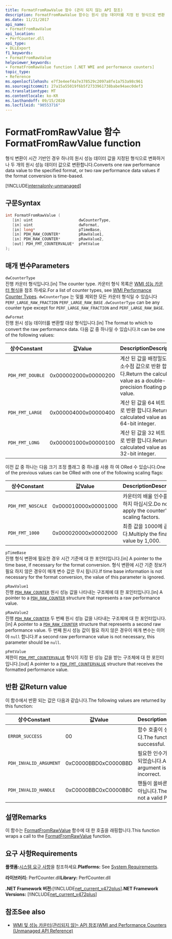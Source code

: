 ```yaml
---
title: FormatFromRawValue 함수 (관리 되지 않는 API 참조)
description: FormatFromRawValue 함수는 원시 성능 데이터를 지정 된 형식으로 변환 합니다.
ms.date: 11/21/2017
api_name:
- FormatFromRawValue
api_location:
- PerfCounter.dll
api_type:
- DLLExport
f1_keywords:
- FormatFromRawValue
helpviewer_keywords:
- FormatFromRawValue function [.NET WMI and performance counters]
topic_type:
- Reference
ms.openlocfilehash: e7f3e4eef4a7e378529c2097a8fe1a753a98c961
ms.sourcegitcommit: 27a15a55019f6b5f2733961738babe94aec0def3
ms.translationtype: MT
ms.contentlocale: ko-KR
ms.lasthandoff: 09/15/2020
ms.locfileid: "90553716"
---
```

# <a name="formatfromrawvalue-function"></a><span data-ttu-id="4e299-103">FormatFromRawValue 함수</span><span class="sxs-lookup"><span data-stu-id="4e299-103">FormatFromRawValue function</span></span>
<span data-ttu-id="4e299-104">형식 변환이 시간 기반인 경우 하나의 원시 성능 데이터 값을 지정된 형식으로 변화하거나 두 개의 원시 성능 데이터 값으로 변환합니다.</span><span class="sxs-lookup"><span data-stu-id="4e299-104">Converts one raw performance data value to the specified format, or two raw performance data values if the format conversion is time-based.</span></span>

[!INCLUDE[internalonly-unmanaged](../../../../includes/internalonly-unmanaged.md)]

## <a name="syntax"></a><span data-ttu-id="4e299-105">구문</span><span class="sxs-lookup"><span data-stu-id="4e299-105">Syntax</span></span>

```cpp
int FormatFromRawValue (
   [in] uint                    dwCounterType,
   [in] uint                    dwFormat,
   [in] long*                   pTimeBase,
   [in] PDH_RAW_COUNTER*        pRawValue1,
   [in] PDH_RAW_COUNTER*        pRawValue2,
   [out] PDH_FMT_COUNTERVALUE*  pFmtValue
);
```

## <a name="parameters"></a><span data-ttu-id="4e299-106">매개 변수</span><span class="sxs-lookup"><span data-stu-id="4e299-106">Parameters</span></span>

`dwCounterType`\
<span data-ttu-id="4e299-107">진행 카운터 형식입니다.</span><span class="sxs-lookup"><span data-stu-id="4e299-107">[in] The counter type.</span></span> <span data-ttu-id="4e299-108">카운터 형식 목록은 [WMI 성능 카운터 형식](/windows/desktop/WmiSdk/wmi-performance-counter-types)을 참조 하세요.</span><span class="sxs-lookup"><span data-stu-id="4e299-108">For a list of counter types, see [WMI Performance Counter Types](/windows/desktop/WmiSdk/wmi-performance-counter-types).</span></span> <span data-ttu-id="4e299-109">`dwCounterType` 는 및를 제외한 모든 카운터 형식일 수 있습니다 `PERF_LARGE_RAW_FRACTION` `PERF_LARGE_RAW_BASE` .</span><span class="sxs-lookup"><span data-stu-id="4e299-109">`dwCounterType` can be any counter type except for `PERF_LARGE_RAW_FRACTION` and `PERF_LARGE_RAW_BASE`.</span></span>

`dwFormat`\
<span data-ttu-id="4e299-110">진행 원시 성능 데이터를 변환할 대상 형식입니다.</span><span class="sxs-lookup"><span data-stu-id="4e299-110">[in] The format to which to convert the raw performance data.</span></span> <span data-ttu-id="4e299-111">다음 값 중 하나일 수 있습니다.</span><span class="sxs-lookup"><span data-stu-id="4e299-111">It can be one of the following values:</span></span>

|<span data-ttu-id="4e299-112">상수</span><span class="sxs-lookup"><span data-stu-id="4e299-112">Constant</span></span>  |<span data-ttu-id="4e299-113">값</span><span class="sxs-lookup"><span data-stu-id="4e299-113">Value</span></span>  |<span data-ttu-id="4e299-114">Description</span><span class="sxs-lookup"><span data-stu-id="4e299-114">Description</span></span> |
|---------|---------|---------|
| `PDH_FMT_DOUBLE` |<span data-ttu-id="4e299-115">0x00000200</span><span class="sxs-lookup"><span data-stu-id="4e299-115">0x00000200</span></span> | <span data-ttu-id="4e299-116">계산 된 값을 배정밀도 부동 소수점 값으로 반환 합니다.</span><span class="sxs-lookup"><span data-stu-id="4e299-116">Return the calculated value as a double-precision floating point value.</span></span> |
| `PDH_FMT_LARGE` | <span data-ttu-id="4e299-117">0x00000400</span><span class="sxs-lookup"><span data-stu-id="4e299-117">0x00000400</span></span> | <span data-ttu-id="4e299-118">계산 된 값을 64 비트 정수로 반환 합니다.</span><span class="sxs-lookup"><span data-stu-id="4e299-118">Return the calculated value as a 64-bit integer.</span></span> |
| `PDH_FMT_LONG` | <span data-ttu-id="4e299-119">0x00000100</span><span class="sxs-lookup"><span data-stu-id="4e299-119">0x00000100</span></span> | <span data-ttu-id="4e299-120">계산 된 값을 32 비트 정수로 반환 합니다.</span><span class="sxs-lookup"><span data-stu-id="4e299-120">Return the calculated value as a 32-bit integer.</span></span> |

<span data-ttu-id="4e299-121">이전 값 중 하나는 다음 크기 조정 플래그 중 하나를 사용 하 여 ORed 수 있습니다.</span><span class="sxs-lookup"><span data-stu-id="4e299-121">One of the previous values can be ORed with one of the following scaling flags:</span></span>

|<span data-ttu-id="4e299-122">상수</span><span class="sxs-lookup"><span data-stu-id="4e299-122">Constant</span></span>  |<span data-ttu-id="4e299-123">값</span><span class="sxs-lookup"><span data-stu-id="4e299-123">Value</span></span>  |<span data-ttu-id="4e299-124">Description</span><span class="sxs-lookup"><span data-stu-id="4e299-124">Description</span></span> |
|---------|---------|---------|
| `PDH_FMT_NOSCALE` | <span data-ttu-id="4e299-125">0x00001000</span><span class="sxs-lookup"><span data-stu-id="4e299-125">0x00001000</span></span> | <span data-ttu-id="4e299-126">카운터의 배율 인수를 적용 하지 마십시오.</span><span class="sxs-lookup"><span data-stu-id="4e299-126">Do not apply the counter's scaling factors.</span></span> |
| `PDH_FMT_1000` | <span data-ttu-id="4e299-127">0x00002000</span><span class="sxs-lookup"><span data-stu-id="4e299-127">0x00002000</span></span> | <span data-ttu-id="4e299-128">최종 값을 1000에 곱합니다.</span><span class="sxs-lookup"><span data-stu-id="4e299-128">Multiply the final value by 1,000.</span></span> |

`pTimeBase`\
<span data-ttu-id="4e299-129">진행 형식 변환에 필요한 경우 시간 기준에 대 한 포인터입니다.</span><span class="sxs-lookup"><span data-stu-id="4e299-129">[in] A pointer to the time base, if necessary for the format conversion.</span></span> <span data-ttu-id="4e299-130">형식 변환에 시간 기준 정보가 필요 하지 않은 경우이 매개 변수 값은 무시 됩니다.</span><span class="sxs-lookup"><span data-stu-id="4e299-130">If time base information is not necessary for the format conversion, the value of this parameter is ignored.</span></span>

`pRawValue1`\
<span data-ttu-id="4e299-131">진행 [`PDH_RAW_COUNTER`](/windows/win32/api/pdh/ns-pdh-pdh_raw_counter) 원시 성능 값을 나타내는 구조체에 대 한 포인터입니다.</span><span class="sxs-lookup"><span data-stu-id="4e299-131">[in] A pointer to a [`PDH_RAW_COUNTER`](/windows/win32/api/pdh/ns-pdh-pdh_raw_counter) structure that represents a raw performance value.</span></span>

`pRawValue2`\
<span data-ttu-id="4e299-132">진행 [`PDH_RAW_COUNTER`](/windows/win32/api/pdh/ns-pdh-pdh_raw_counter) 두 번째 원시 성능 값을 나타내는 구조체에 대 한 포인터입니다.</span><span class="sxs-lookup"><span data-stu-id="4e299-132">[in] A pointer to a [`PDH_RAW_COUNTER`](/windows/win32/api/pdh/ns-pdh-pdh_raw_counter) structure that represents a second raw performance value.</span></span> <span data-ttu-id="4e299-133">두 번째 원시 성능 값이 필요 하지 않은 경우이 매개 변수는 이어야 `null` 합니다.</span><span class="sxs-lookup"><span data-stu-id="4e299-133">If a second raw performance value is not necessary, this parameter should be `null`.</span></span>

`pFmtValue`\
<span data-ttu-id="4e299-134">제한이 [`PDH_FMT_COUNTERVALUE`](/windows/win32/api/pdh/ns-pdh-pdh_fmt_countervalue) 형식이 지정 된 성능 값을 받는 구조체에 대 한 포인터입니다.</span><span class="sxs-lookup"><span data-stu-id="4e299-134">[out] A pointer to a [`PDH_FMT_COUNTERVALUE`](/windows/win32/api/pdh/ns-pdh-pdh_fmt_countervalue) structure that receives the formatted performance value.</span></span>

## <a name="return-value"></a><span data-ttu-id="4e299-135">반환 값</span><span class="sxs-lookup"><span data-stu-id="4e299-135">Return value</span></span>

<span data-ttu-id="4e299-136">이 함수에서 반환 되는 값은 다음과 같습니다.</span><span class="sxs-lookup"><span data-stu-id="4e299-136">The following values are returned by this function:</span></span>

|<span data-ttu-id="4e299-137">상수</span><span class="sxs-lookup"><span data-stu-id="4e299-137">Constant</span></span>  |<span data-ttu-id="4e299-138">값</span><span class="sxs-lookup"><span data-stu-id="4e299-138">Value</span></span>  |<span data-ttu-id="4e299-139">Description</span><span class="sxs-lookup"><span data-stu-id="4e299-139">Description</span></span>  |
|---------|---------|---------|
| `ERROR_SUCCESS` | <span data-ttu-id="4e299-140">0</span><span class="sxs-lookup"><span data-stu-id="4e299-140">0</span></span> | <span data-ttu-id="4e299-141">함수 호출이 성공 했습니다.</span><span class="sxs-lookup"><span data-stu-id="4e299-141">The function call is successful.</span></span> |
| `PDH_INVALID_ARGUMENT` | <span data-ttu-id="4e299-142">0xC0000BBD</span><span class="sxs-lookup"><span data-stu-id="4e299-142">0xC0000BBD</span></span> | <span data-ttu-id="4e299-143">필요한 인수가 없거나 잘못 되었습니다.</span><span class="sxs-lookup"><span data-stu-id="4e299-143">A required argument is missing or incorrect.</span></span> |
| `PDH_INVALID_HANDLE` | <span data-ttu-id="4e299-144">0xC0000BBC</span><span class="sxs-lookup"><span data-stu-id="4e299-144">0xC0000BBC</span></span> | <span data-ttu-id="4e299-145">핸들이 올바른 PDH 개체가 아닙니다.</span><span class="sxs-lookup"><span data-stu-id="4e299-145">The handle is not a valid PDH object.</span></span> |

## <a name="remarks"></a><span data-ttu-id="4e299-146">설명</span><span class="sxs-lookup"><span data-stu-id="4e299-146">Remarks</span></span>

<span data-ttu-id="4e299-147">이 함수는 [FormatFromRawValue](/previous-versions/ms231047(v=vs.85)) 함수에 대 한 호출을 래핑합니다.</span><span class="sxs-lookup"><span data-stu-id="4e299-147">This function wraps a call to the [FormatFromRawValue](/previous-versions/ms231047(v=vs.85)) function.</span></span>

## <a name="requirements"></a><span data-ttu-id="4e299-148">요구 사항</span><span class="sxs-lookup"><span data-stu-id="4e299-148">Requirements</span></span>

 <span data-ttu-id="4e299-149">**플랫폼:**[시스템 요구 사항](../../get-started/system-requirements.md)을 참조하세요.</span><span class="sxs-lookup"><span data-stu-id="4e299-149">**Platforms:** See [System Requirements](../../get-started/system-requirements.md).</span></span>

 <span data-ttu-id="4e299-150">**라이브러리:** PerfCounter.dll</span><span class="sxs-lookup"><span data-stu-id="4e299-150">**Library:** PerfCounter.dll</span></span>

 <span data-ttu-id="4e299-151">**.NET Framework 버전:**[!INCLUDE[net_current_v472plus](../../../../includes/net-current-v472plus.md)]</span><span class="sxs-lookup"><span data-stu-id="4e299-151">**.NET Framework Versions:** [!INCLUDE[net_current_v472plus](../../../../includes/net-current-v472plus.md)]</span></span>

## <a name="see-also"></a><span data-ttu-id="4e299-152">참조</span><span class="sxs-lookup"><span data-stu-id="4e299-152">See also</span></span>

- [<span data-ttu-id="4e299-153">WMI 및 성능 카운터(관리되지 않는 API 참조)</span><span class="sxs-lookup"><span data-stu-id="4e299-153">WMI and Performance Counters (Unmanaged API Reference)</span></span>](index.md)
